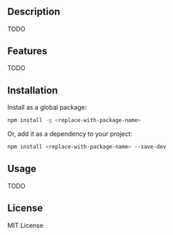 # <replace-with-package-name>

## Description

TODO

## Features

TODO

## Installation

Install <replace-with-package-name> as a global package:

```bash
npm install -g <replace-with-package-name>
```

Or, add it as a dependency to your project:

```bash
npm install <replace-with-package-name> --save-dev
```

## Usage

TODO

## License

MIT License
